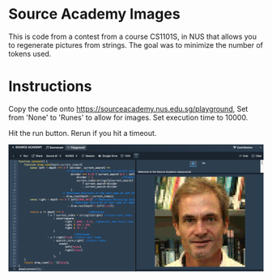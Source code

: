 # Source Academy Images
This is code from a contest from a course CS1101S, in NUS that allows you to regenerate pictures from strings.
The goal was to minimize the number of tokens used. 

# Instructions
Copy the code onto https://sourceacademy.nus.edu.sg/playground,
Set from 'None' to 'Runes' to allow for images.
Set execution time to 10000.

Hit the run button.
Rerun if you hit a timeout.


![Screenshot](https://raw.githubusercontent.com/urieltan/source_academy_images/master/Sample.png)
